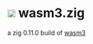 # <img src="https://cdn.rawgit.com/simple-icons/simple-icons/develop/icons/zig.svg" width="18" height="18" /> wasm3.zig

a zig 0.11.0 build of [wasm3](https://github.com/wasm3/wasm3)